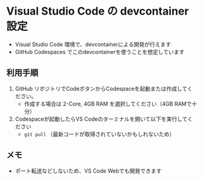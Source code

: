 Visual Studio Code の devcontainer 設定
============================================

* Visual Studio Code 環境で、devcontainerによる開発が行えます
* GitHub Codespaces でこのdevcontainerを使うことを想定しています

## 利用手順

1. GitHub リポジトリでCodeボタンからCodespaceを起動または作成してください。
   - 作成する場合は 2-Core, 4GB RAM を選択してください（4GB RAMで十分）
2. Codespaceが起動したらVS Codeのターミナルを開いて以下を実行してください
   - `git pull` （最新コードが取得されていないかもしれないため）

## メモ

* ポート転送などしないため、VS Code Webでも開発できます

